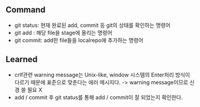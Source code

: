 ## Command
- git status: 현재 완료된 add, commit 등 git의 상태를 확인하는 명령어
- git add <file-name>: 해당 file을 stage에 올리는 명령어
- git commit: add한 file들을 localrepo에 추가하는 명령어

## Learned
- crlf관련 warning message는 Unix-like, window 시스템의 Enter처리 방식이 다르기 때문에 표준으로 맞춘다는 에러 메시지다.
-> warning message이므로 신경 쓸 필요 X
- add / commit 후 git status를 통해 add / commit이 잘 되었는지 확인한다.
